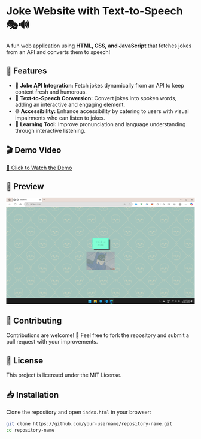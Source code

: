# Joke Website with Text-to-Speech 🎭🔊

A fun web application using **HTML, CSS, and JavaScript** that fetches jokes from an API and converts them to speech!

## 🚀 Features

- 🤣 **Joke API Integration:** Fetch jokes dynamically from an API to keep content fresh and humorous.
- 🎤 **Text-to-Speech Conversion:** Convert jokes into spoken words, adding an interactive and engaging element.
- 🌐 **Accessibility:** Enhance accessibility by catering to users with visual impairments who can listen to jokes.
- 🎯 **Learning Tool:** Improve pronunciation and language understanding through interactive listening.

## 🎬 Demo Video

[🔗 Click to Watch the Demo](https://drive.google.com/file/d/1xFvLHPv32J7APcAGSbkrIOJDnePC-P_e/view?usp=sharing)

## 📸 Preview

![Preview Image](preview_image.png)

## 🤝 Contributing

Contributions are welcome! 🎉 Feel free to fork the repository and submit a pull request with your improvements.

## 📜 License

This project is licensed under the MIT License.

## 📥 Installation

Clone the repository and open `index.html` in your browser:

```bash
git clone https://github.com/your-username/repository-name.git
cd repository-name


